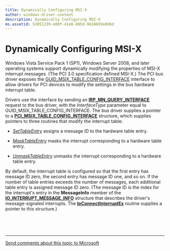 ```yaml
---
title: Dynamically Configuring MSI-X
author: windows-driver-content
description: Dynamically Configuring MSI-X
ms.assetid: 53051239-e00f-41e8-b95d-9618693e696d
---
```


# Dynamically Configuring MSI-X


Windows Vista Service Pack 1 (SP1), Windows Server 2008, and later operating systems support dynamically modifying the properties of MSI-X interrupt messages. (The PCI 3.0 specification defined MSI-X.) The PCI bus driver exposes the [GUID\_MSIX\_TABLE\_CONFIG\_INTERFACE](https://msdn.microsoft.com/library/windows/hardware/ff546563) interface to allow drivers for PCI devices to modify the settings in the bus hardware interrupt table.

Drivers use the interface by sending an [**IRP\_MN\_QUERY\_INTERFACE**](https://msdn.microsoft.com/library/windows/hardware/ff551687) request to the bus driver, with the *InterfaceType* parameter equal to GUID\_MSIX\_TABLE\_CONFIG\_INTERFACE. The bus driver supplies a pointer to a [**PCI\_MSIX\_TABLE\_CONFIG\_INTERFACE**](https://msdn.microsoft.com/library/windows/hardware/ff558787) structure, which supplies pointers to three routines that modify the interrupt table:

-   [*SetTableEntry*](https://msdn.microsoft.com/library/windows/hardware/gg604857) assigns a message ID to the hardware table entry.

-   [*MaskTableEntry*](https://msdn.microsoft.com/library/windows/hardware/gg604852) masks the interrupt corresponding to a hardware table entry.

-   [*UnmaskTableEntry*](https://msdn.microsoft.com/library/windows/hardware/gg604859) unmasks the interrupt corresponding to a hardware table entry.

By default, the interrupt table is configured so that the first entry has message ID zero, the second entry has message ID one, and so on. If the number of table entries exceeds the number of messages, each additional table entry is assigned message ID zero. (The message ID is the index for the interrupt's entry in the **MessageInfo** member of the [**IO\_INTERRUPT\_MESSAGE\_INFO**](https://msdn.microsoft.com/library/windows/hardware/ff550576) structure that describes the driver's message-signaled interrupts. The [**IoConnectInterruptEx**](https://msdn.microsoft.com/library/windows/hardware/ff548378) routine supplies a pointer to this structure.)

 

 


--------------------
[Send comments about this topic to Microsoft](mailto:wsddocfb@microsoft.com?subject=Documentation%20feedback%20%5Bkernel\kernel%5D:%20Dynamically%20Configuring%20MSI-X%20%20RELEASE:%20%286/14/2017%29&body=%0A%0APRIVACY%20STATEMENT%0A%0AWe%20use%20your%20feedback%20to%20improve%20the%20documentation.%20We%20don't%20use%20your%20email%20address%20for%20any%20other%20purpose,%20and%20we'll%20remove%20your%20email%20address%20from%20our%20system%20after%20the%20issue%20that%20you're%20reporting%20is%20fixed.%20While%20we're%20working%20to%20fix%20this%20issue,%20we%20might%20send%20you%20an%20email%20message%20to%20ask%20for%20more%20info.%20Later,%20we%20might%20also%20send%20you%20an%20email%20message%20to%20let%20you%20know%20that%20we've%20addressed%20your%20feedback.%0A%0AFor%20more%20info%20about%20Microsoft's%20privacy%20policy,%20see%20http://privacy.microsoft.com/default.aspx. "Send comments about this topic to Microsoft")



